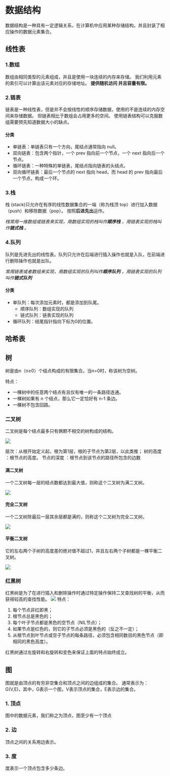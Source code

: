 # 数据结构
数据结构是一种具有一定逻辑关系，在计算机中应用某种存储结构，并且封装了相应操作的数据元素集合。

## 线性表
### 1.数组
数组由相同类型的元素组成，并且是使用一块连续的内存来存储。
我们利用元素的索引可以计算出该元素对应的存储地址。
**提供随机访问 并且容量有限。**

### 2.链表
链表是一种线性表，但是并不会按线性的顺序存储数据，使用的不是连续的内存空间来存储数据。
但链表相比于数组会占用更多的空间。
使用链表结构可以克服数组需要预先知道数据大小的缺点。

#### 分类
* 单链表：单链表只有一个方向，尾结点通常指向 null。
* 双向链表：包含两个指针，一个 prev 指向前一个节点，一个 next 指向后一个节点。
* 循环链表：一种特殊的单链表，尾结点指向链表的头结点。
* 双向循环链表：最后一个节点的 next 指向 head，而 head 的 prev 指向最后一个节点，构成一个环。

### 3.栈
栈 (stack)只允许在有序的线性数据集合的一端（称为栈顶 top）进行加入数据（push）和移除数据（pop）。
按照**后进先出**运作。

_栈常用一维数组或链表来实现，用数组实现的栈叫作**顺序栈** ，用链表实现的栈叫作**链式栈** 。_

### 4.队列
队列是先进先出的线性表。队列只允许在后端进行插入操作也就是入队，在前端进行删除操作也就是出队。

_常用链表或者数组来实现，用数组实现的队列叫作**顺序队列** ，用链表实现的队列叫作**链式队列**_
#### 分类
* 单队列：每次添加元素时，都是添加到队尾。
  * 顺序队列：数组实现的队列
  * 链式队列：链表实现的队列
* 循环队列：结尾指针指向下标为0的位置。
## 哈希表

## 树
树是由n（n≥0）个结点构成的有限集合。当n=0时，称该树为空树。

特点：
* 一棵树中的任意两个结点有且仅有唯一的一条路径连通。
* 一棵树如果有 n 个结点，那么它一定恰好有 n-1 条边。
* 一棵树不包含回路。
### 二叉树
二叉树是每个结点最多只有俩颗不相交的树构成的结构。

![](./img/树.png)

层次：从根开始定义起，根为第1层，根的子节点为第2层，以此类推；
树的高度 ：根节点的高度。
节点的深度 ：根节点到该节点的路径所包含的边数

#### 满二叉树
一个二叉树每一层的结点数都达到最大值，则称这个二叉树为满二叉树。

![](./img/满二叉树.png)

#### 完全二叉树
一个二叉树除最后一层其余层都是满的，则称这个二叉树为完全二叉树。

![](./img/完全二叉树.png)

#### 平衡二叉树
它的左右两个子树的高度差的绝对值不超过1，并且左右两个子树都是一棵平衡二叉树。

![](./img/平衡二叉树.png)

### 红黑树
红黑树是为了在进行插入和删除操作时通过特定操作保持二叉查找树的平衡，从而获得较高的查找性能。
![](./img/红黑树.png)
特点：
1. 每个节点非红即黑；
2. 根节点总是黑色的；
3. 每个叶子节点都是黑色的空节点（NIL节点）；
4. 如果节点是红色的，则它的子节点必须是黑色的（反之不一定）；
5. 从根节点到叶节点或空子节点的每条路径，必须包含相同数目的黑色节点（即相同的黑色高度）。

红黑树通过左旋转和右旋转和变色来保证上面的特点始终成立。

## 图
图就是由顶点的有穷非空集合和顶点之间的边组成的集合。
通常表示为：G(V,E)，其中，G表示一个图，V表示顶点的集合，E表示边的集合。
### 1. 顶点
图中的数据元素，我们称之为顶点，图至少有一个顶点
### 2. 边
顶点之间的关系用边表示。
### 3. 度
度表示一个顶点包含多少条边。